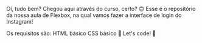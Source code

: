 Oi, tudo bem? Chegou aqui através do curso, certo? 🙃
Esse é o repositório da nossa aula de Flexbox, na qual vamos fazer a interface de login do Instagram!

Os requisitos são:
HTML básico
CSS básico
🚀 Let's code! 🚀